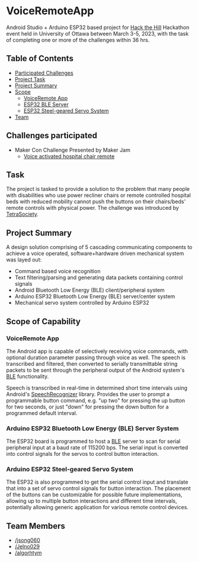 # VoiceRemoteApp 

Android Studio + Arduino ESP32 based project for [Hack the Hill](https://tracker.hackthehill.com/resources) Hackathon event held in University of Ottawa between March 3-5, 2023, with the task of completing one or more of the challenges within 36 hrs. 

## Table of Contents
- [Participated Challenges](#challenges)
- [Project Task](#task)
- [Project Summary](#summary)
- [Scope](#scope)
  - [VoiceRemote App](#app)
  - [ESP32 BLE Server](#ble)
  - [ESP32 Steel-geared Servo System](#servo)
- [Team](#team)


## Challenges participated <a name = "challenges"></a>
- Maker Con Challenge Presented by Maker Jam
  - [Voice activated hospital chair remote](https://makerepo.com/project_proposals/350.makercon-voice-activated-chair-remote)

## Task <a name = "task"></a>

The project is tasked to provide a solution to the problem that many people with disabilities who use power recliner chairs or remote controlled hospital beds with reduced mobility cannot push the buttons on their chairs/beds' remote controls with physical power. The challenge was introduced by [TetraSociety](https://makerepo.com/project_proposals/350.makercon-voice-activated-chair-remote).


## Project Summary <a name = "summary"></a>

A design solution comprising of 5 cascading communicating components to achieve a voice operated, software+hardware driven mechanical system was layed out:

- Command based voice recognition
- Text filtering/parsing and generating data packets containing control signals 
- Android Bluetooth Low Energy (BLE) client/peripheral system 
- Arduino ESP32 Bluetooth Low Energy (BLE) server/center system
- Mechanical servo system controlled by Arduino ESP32 

## Scope of Capability <a name = "scope"></a>

### VoiceRemote App <a name = "app"></a>

The Android app is capable of selectively receiving voice commands, with optional duration parameter passing through voice as well. The speech is transcribed and filtered, then converted to serially transmittable string packets to be sent through the peripheral output of the Android system's [BLE](https://developer.android.com/guide/topics/connectivity/bluetooth/ble-overview) functionality. 

Speech is transcribed in real-time in determined short time intervals using Android's [SpeechRecognizer](https://developer.android.com/reference/android/speech/SpeechRecognizer) library. Provides the user to prompt a programmable button command, e.g. "up two" for pressing the up button for two seconds, or just "down" for pressing the down button for a programmed default interval. 

### Arduino ESP32 Bluetooth Low Energy (BLE) Server System <a name = "ble"></a>

The ESP32 board is programmed to host a [BLE](https://docs.espressif.com/projects/esp-idf/en/latest/esp32/api-reference/bluetooth/index.html) server to scan for serial peripheral input at a baud rate of 115200 bps. The serial input is converted into control signals for the servos to control button interaction. 

### Arduino ESP32 Steel-geared Servo System <a name = "servo"></a>

The ESP32 is also programmed to get the serial control input and translate that into a set of servo control signals for button interaction. The placement of the buttons can be customizable for possible future implementations, allowing up to multiple button interactions and different time intervals, potentially allowing generic application for various remote control devices. 



## Team Members <a name = "team"></a>
- [/jsong060](https://github.com/jsong060) 
- [/Jelno029](https://github.com/Jelno029)
- [/algorhtym](https://github.com/algorhtym)





